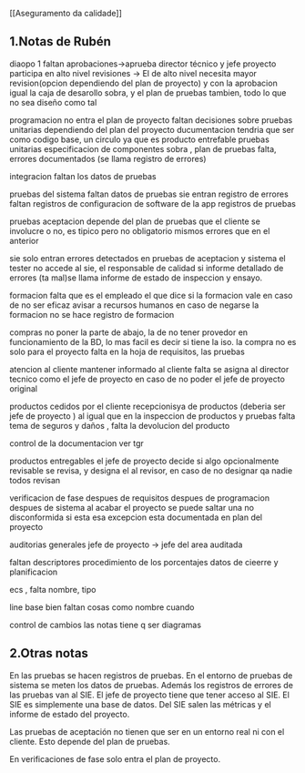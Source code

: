 [[Aseguramento da calidade]]

## 1.Notas de Rubén
diaopo 1
faltan aprobaciones->aprueba director técnico y jefe proyecto participa en alto nivel
revisiones -> El de alto nivel necesita mayor revision(opcion dependiendo del plan de proyecto) y con la aprobacion igual 
la caja de desarollo sobra, y el plan de pruebas tambien, todo lo que no sea diseño como tal 

programacion 
no entra el plan de proyecto 
faltan decisiones sobre pruebas unitarias dependiendo del plan del proyecto 
ducumentacion tendria que ser como codigo base, un circulo ya que es producto entrefable 
pruebas unitarias 
especificacion de componentes sobra , plan de pruebas falta, errores documentados (se llama registro de errores)

integracion
faltan los datos de pruebas 

pruebas del sistema 
faltan datos de pruebas 
sie entran registro de errores 
faltan registros de configuracion de software de la app 
registros de pruebas 

pruebas aceptacion 
depende del plan de pruebas que el cliente se involucre o no, es tipico pero no obligatorio 
mismos errores que en el anterior 

sie 
solo entran errores detectados en pruebas de aceptacion y sistema 
el tester no accede al sie, el responsable de calidad si
informe detallado de errores (ta mal)se llama informe de estado de inspeccion y ensayo. 

formacion 
falta que es el empleado el que dice si la formacion vale 
en caso de no ser eficaz avisar a recursos humanos 
en caso de negarse la formacion no se hace registro de formacion 

compras 
no poner la parte de abajo, la de no tener provedor
en funcionamiento de la BD, lo mas facil es decir si tiene la iso.
la compra no es solo para el proyecto
falta en la hoja de requisitos, las pruebas  

atencion al cliente 
mantener informado al cliente falta 
se asigna al director tecnico como el jefe de proyecto en caso de no poder el jefe de proyecto original

productos cedidos por el cliente 
recepcionisya de productos (deberia ser jefe de proyecto ) al igual que en la inspeccion de productos y pruebas 
falta tema de seguros y daños , falta la devolucion del producto 

control de la documentacion 
ver tgr

productos entregables 
el jefe de proyecto decide si algo opcionalmente revisable se revisa, y designa el al revisor, en caso de no designar qa nadie todos revisan

verificacion de fase 
despues de requisitos 
despues de programacion
despues de sistema 
al acabar el proyecto 
se puede saltar una no disconformida si esta esa excepcion esta documentada en plan del proyecto 

auditorias generales jefe de proyecto -> jefe del area auditada 

faltan descriptores 
procedimiento de los porcentajes datos de cieerre y planificacion 

ecs , falta nombre, tipo 

line base bien faltan cosas como nombre cuando 

control de cambios las notas tiene q ser diagramas 


## 2.Otras notas
En las pruebas se hacen registros de pruebas. En el entorno de pruebas de sistema se meten los datos de pruebas. Además los registros de errores de las pruebas van al SIE. El jefe de proyecto tiene que tener acceso al SIE. El SIE es simplemente una base de datos. Del SIE salen las métricas y el informe de estado del proyecto.

Las pruebas de aceptación no tienen que ser en un entorno real ni con el cliente. Esto depende del plan de pruebas.

En verificaciones de fase solo entra el plan de proyecto.
